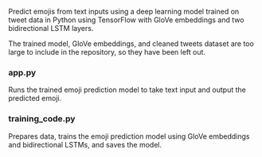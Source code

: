 Predict emojis from text inputs using a deep learning model trained on tweet data in Python using TensorFlow with GloVe embeddings and two bidirectional LSTM layers.

The trained model, GloVe embeddings, and cleaned tweets dataset are too large to include in the repository, so they have been left out.

### app.py
Runs the trained emoji prediction model to take text input and output the predicted emoji.

### training_code.py
Prepares data, trains the emoji prediction model using GloVe embeddings and bidirectional LSTMs, and saves the model.
